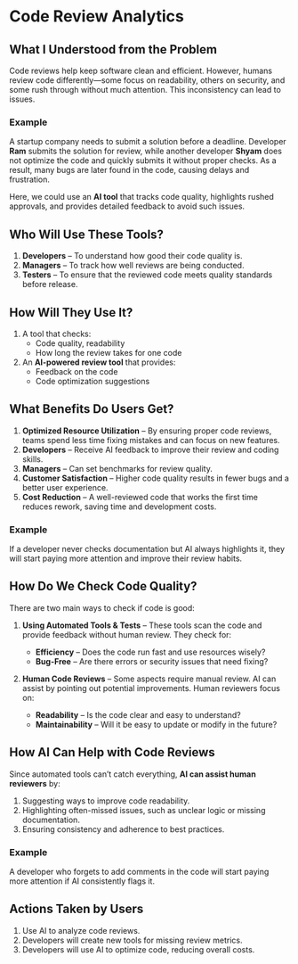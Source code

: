 # Code Review Analytics  

## What I Understood from the Problem  
Code reviews help keep software clean and efficient. However, humans review code differently—some focus on readability, others on security, and some rush through without much attention. This inconsistency can lead to issues.  

### Example  
A startup company needs to submit a solution before a deadline. Developer **Ram** submits the solution for review, while another developer **Shyam** does not optimize the code and quickly submits it without proper checks. As a result, many bugs are later found in the code, causing delays and frustration.  

Here, we could use an **AI tool** that tracks code quality, highlights rushed approvals, and provides detailed feedback to avoid such issues.  

## Who Will Use These Tools?  
1. **Developers** – To understand how good their code quality is.  
2. **Managers** – To track how well reviews are being conducted.  
3. **Testers** – To ensure that the reviewed code meets quality standards before release.  

## How Will They Use It?  
1. A tool that checks:  
   - Code quality, readability  
   - How long the review takes for one code  
2. An **AI-powered review tool** that provides:  
   - Feedback on the code  
   - Code optimization suggestions  

## What Benefits Do Users Get?  
1. **Optimized Resource Utilization** – By ensuring proper code reviews, teams spend less time fixing mistakes and can focus on new features.  
2. **Developers** – Receive AI feedback to improve their review and coding skills.  
3. **Managers** – Can set benchmarks for review quality.  
4. **Customer Satisfaction** – Higher code quality results in fewer bugs and a better user experience.  
5. **Cost Reduction** – A well-reviewed code that works the first time reduces rework, saving time and development costs.  

### Example  
If a developer never checks documentation but AI always highlights it, they will start paying more attention and improve their review habits.  

## How Do We Check Code Quality?  
There are two main ways to check if code is good:  

1. **Using Automated Tools & Tests** – These tools scan the code and provide feedback without human review. They check for:  
   - **Efficiency** – Does the code run fast and use resources wisely?  
   - **Bug-Free** – Are there errors or security issues that need fixing?  

2. **Human Code Reviews** – Some aspects require manual review. AI can assist by pointing out potential improvements. Human reviewers focus on:  
   - **Readability** – Is the code clear and easy to understand?  
   - **Maintainability** – Will it be easy to update or modify in the future?  

## How AI Can Help with Code Reviews  
Since automated tools can’t catch everything, **AI can assist human reviewers** by:  
1. Suggesting ways to improve code readability.  
2. Highlighting often-missed issues, such as unclear logic or missing documentation.  
3. Ensuring consistency and adherence to best practices.  

### Example  
A developer who forgets to add comments in the code will start paying more attention if AI consistently flags it.  

## Actions Taken by Users  
1. Use AI to analyze code reviews.  
2. Developers will create new tools for missing review metrics.  
3. Developers will use AI to optimize code, reducing overall costs.  

  

